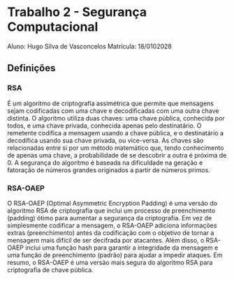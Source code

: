 # Trabalho 2 - Segurança Computacional

Aluno: Hugo Silva de Vasconcelos
Matrícula: 18/0102028

## Definições

### RSA

É um algoritmo de criptografia assimétrica que permite que mensagens sejam codificadas com uma chave e decodificadas com uma outra chave distinta. O algoritmo utiliza duas chaves: uma chave pública, conhecida por todos, e uma chave privada, conhecida apenas pelo destinatário. O remetente codifica a mensagem usando a chave pública, e o destinatário a decodifica usando sua chave privada, ou vice-versa. As chaves são relacionadas entre si por um método matemático que, tendo conhecimento de apenas uma chave, a probabilidade de se descobrir a outra é próxima de 0. A segurança do algoritmo é baseada na dificuldade na geração e fatoração de números grandes originados a partir de números primos.

### RSA-OAEP

O RSA-OAEP (Optimal Asymmetric Encryption Padding) é uma versão do algoritmo RSA de criptografia que inclui um processo de preenchimento (padding) ótimo para aumentar a segurança da criptografia. Em vez de simplesmente codificar a mensagem, o RSA-OAEP adiciona informações extras (preenchimento) antes da codificação com o objetivo de tornar a mensagem mais difícil de ser decifrada por atacantes. Além disso, o RSA-OAEP inclui uma função hash para garantir a integridade da mensagem e uma função de preenchimento (padrão) para ajudar a impedir ataques. Em resumo, o RSA-OAEP é uma versão mais segura do algoritmo RSA para criptografia de chave pública.

